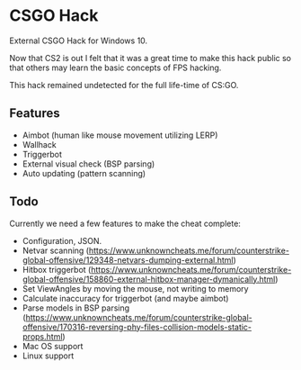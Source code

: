 # CSGO Hack
External CSGO Hack for Windows 10.

Now that CS2 is out I felt that it was a great time to make this hack public so that others may learn the basic concepts of FPS hacking.

This hack remained undetected for the full life-time of CS:GO.

## Features
* Aimbot (human like mouse movement utilizing LERP)
* Wallhack
* Triggerbot
* External visual check (BSP parsing)
* Auto updating (pattern scanning)

## Todo
Currently we need a few features to make the cheat complete:

* Configuration, JSON.
* Netvar scanning (https://www.unknowncheats.me/forum/counterstrike-global-offensive/129348-netvars-dumping-external.html)
* Hitbox triggerbot (https://www.unknowncheats.me/forum/counterstrike-global-offensive/158860-external-hitbox-manager-dymanically.html)
* Set ViewAngles by moving the mouse, not writing to memory
* Calculate inaccuracy for triggerbot (and maybe aimbot)
* Parse models in BSP parsing (https://www.unknowncheats.me/forum/counterstrike-global-offensive/170316-reversing-phy-files-collision-models-static-props.html)
* Mac OS support
* Linux support
